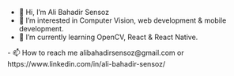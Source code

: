 - 👋 Hi, I’m Ali Bahadir Sensoz 
- 👀 I’m interested in Computer Vision, web development & mobile development.
- 🌱 I’m currently learning OpenCV, React & React Native.
<!--- -  💞️ I’m looking to collaborate on ... --->- 📫 How to reach me alibahadirsensoz@gmail.com or https://www.linkedin.com/in/ali-bahadir-sensoz/

<!---
bsensoz/bsensoz is a ✨ special ✨ repository because its `README.md` (this file) appears on your GitHub profile.
You can click the Preview link to take a look at your changes.
--->
